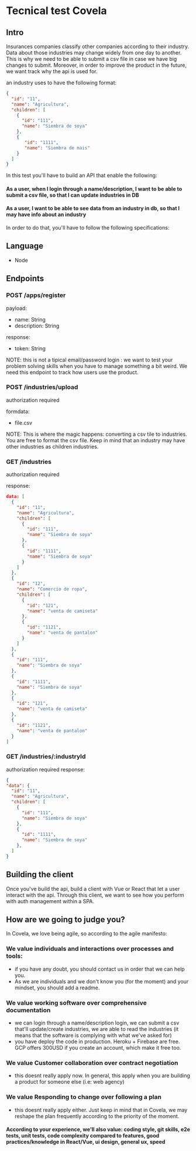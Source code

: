  # Tecnical test Covela

## Intro
Insurances companies classify other companies according to their industry. Data about those industries may change widely from one day to another. This is why we need to be able to submit a csv file in case we have big changes to submit. Moreover, in order to improve the product in the future, we want track why the api is used for.

an industry uses to have the following format:
```json
{
  "id": "11",
  "name": "Agricultura",
  "children": [
    {
      "id": "111",
      "name": "Siembra de soya"
    },
    {
       "id": "1111",
       "name": "Siembra de mais"
    }
  ]
}
```

In this test you'll have to build an API that enable the following:

#### As a user, when I login through a name/description, I want to be able to submit a csv file, so that I can update industries in DB
#### As a user, I want to be able to see data from an industry in db, so that I may have info about an industry

In order to do that, you'll have to follow the following specifications:

## Language
* Node

## Endpoints
### POST /apps/register
payload:
- name: String
- description: String

response:
- token: String

NOTE: this is not a tipical email/password login : we want to test your problem solving skills when you have to manage something a bit weird. We need this endpoint to track how users use the product.

### POST /industries/upload 
authorization required

formdata:
- file.csv

NOTE: This is where the magic happens: converting a csv tile to industries. You are free to format the csv file. Keep in mind that an industry may have other industries as children industries.

### GET /industries
authorization required 

response:
```json
data: [
  {
    "id": "11",
    "name": "Agricultura",
    "children": [
      {
        "id": "111",
        "name": "Siembra de soya"
      },
      {
        "id": "1111",
        "name": "Siembra de soya"
      }
    ]
  },
  {
    "id": "12",
    "name": "Comercio de ropa",
    "children": [
      {
        "id": "121",
        "name": "venta de camiseta"
      },
      {
        "id": "1121",
        "name": "venta de pantalon"
      }
    ]
  },
  {
    "id": "111",
    "name": "Siembra de soya"
  },
  {
    "id": "1111",
    "name": "Siembra de soya"
  },
  {
    "id": "121",
    "name": "venta de camiseta"
  },
  {
    "id": "1121",
    "name": "venta de pantalon"
  }
]
```
### GET /industries/:industryId 
authorization required
response:
```json 
{
"data": {
  "id": "11",
  "name": "Agricultura", 
  "children": [
    {
      "id": "111",
      "name": "Siembra de soya"
    },
    {
      "id": "1111",
      "name": "Siembra de soya"
    },
  ] 
}
```
## Building the client
Once you've build the api, build a client with Vue or React that let a user interact with the api. 
Through this client, we want to see how you perform with auth management within a SPA.

## How are we going to judge you?

In Covela, we love being agile, so according to the agile manifesto: 

### We value individuals and interactions over processes and tools: 
- if you have any doubt, you should contact us in order that we can help you.
- As we are individuals and we don't know you (for the moment) and your mindset, you should add a readme.

### We value working software over comprehensive documentation
- we can login through a name/description login, we can submit a csv that'll update/create industries, we are able to read the industries (it means that the software is complying with what we've asked for)
- you have deploy the code in production. Heroku + Firebase are free. GCP offers 300USD if you create an account, which make it free too.

### We value Customer collaboration over contract negotiation
- this doesnt really apply now. In general, this apply when you are building a product for someone else (i.e: web agency)

### We value Responding to change over following a plan

- this doesnt really apply either. Just keep in mind that in Covela, we may reshape the plan frequently according to the priority of the moment.


#### According to your experience, we'll also value: coding style, git skills, e2e tests, unit tests, code complexity compared to features, good practices/knowledge in React/Vue, ui design, general ux, speed
